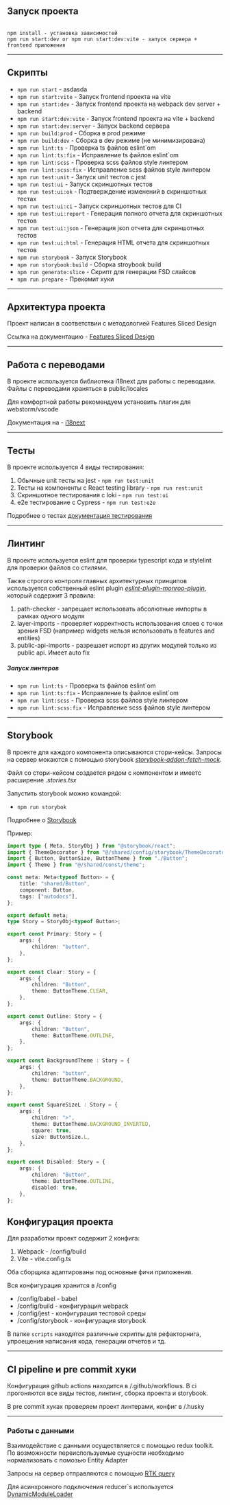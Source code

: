 ## Запуск проекта

```

npm install - установка зависимостей
npm run start:dev or npm run start:dev:vite - запуск сервера + frontend приложения
```

---

## Скрипты

-    `npm run start` - asdasda
-    `npm run start:vite` - Запуск frontend проекта на vite
-    `npm run start:dev` - Запуск frontend проекта на webpack dev server +  backend
-    `npm run start:dev:vite` - Запуск frontend проекта на vite + backend
-    `npm run start:dev:server` - Запуск backend сервера
-    `npm run build:prod` - Сборка в prod режиме
-    `npm run build:dev` - Сборка в dev режиме (не минимизирована)
-    `npm run lint:ts` - Проверка ts файлов eslint`om
-    `npm run lint:ts:fix` - Исправление ts файлов eslint`om
-    `npm run lint:scss` - Проверка scss файлов style линтером
-    `npm run lint:scss:fix` - Исправление scss файлов style линтером
-    `npm run test:unit` - Запуск unit тестов с jest
-    `npm run test:ui` - Запуск скриншотных тестов
-    `npm run test:ui:ok` - Подтверждение изменений в скриншотных тестах
-    `npm run test:ui:ci` - Запуск скриншотных тестов для CI
-    `npm run test:ui:report` - Генерация полного отчета для скриншотных тестов
-    `npm run test:ui:json` - Генерация json отчета для скриншотных тестов
-    `npm run test:ui:html` - Генерация HTML отчета для скриншотных тестов
-    `npm run storybook` - Запуск Storybook
-    `npm run storybook:build` - Сборка stroybook build
-    `npm run generate:slice` - Скрипт для генерации FSD слайсов
-    `npm run prepare` - Прекомит хуки

---

## Архитектура проекта

Проект написан в соответствии с методологией Features Sliced Design

Ссылка на документацию - [Features Sliced Design](https://feature-sliced.design/docs)

---

## Работа с переводами

В проекте используется библиотека i18next для работы с переводами.
Файлы с переводами храняться в public/locales

Для комфортной работы рекомендуем установить плагин для webstorm/vscode

Документация на - [i18next](https://www.i18next.com/)

---

## Тесты

В проекте используется 4 виды тестирования:
1) Обычные unit тесты на jest - `npm run test:unit`
2) Тесты на компоненты с React testing library - `npm run rest:unit`
3) Скриншотное тестирования с loki - `npm run test:ui`
4) e2e тестирование с Cypress - `npm run test:e2e`

Подробнее о тестах [документация тестирования](/docs/test.md)

---

## Линтинг

В проекте используется eslint для проверки typescript кода и stylelint для проверки файлов со стилями.

Также строгого контроля главных  архитектурных принципов используется собственный eslint plugin [*eslint-plugin-monroo-plugin*](https://www.npmjs.com/package/eslint-plugin-monroo-plugin), который содержит 3 правила:
1) path-checker - запрещает использовать абсолютные импорты в рамках одного модуля
2) layer-imports - проверяет корректность использования слоев с точки зрения FSD (например widgets нельзя использовать в features and entities)
3) public-api-imports - разрешает испорт из других модулей только из public api. Имеет auto fix

##### Запуск линтеров
- `npm run lint:ts` - Проверка ts файлов eslint`om
- `npm run lint:ts:fix` - Исправление ts файлов eslint`om
- `npm run lint:scss` - Проверка scss файлов style линтером
- `npm run lint:scss:fix` - Исправление scss файлов style линтером

---

## Storybook

В проекте для каждого компонента описываются стори-кейсы.
Запросы на сервер мокаются с помощью storybook [*storybook-addon-fetch-mock*](https://storybook.js.org/addons/storybook-addon-fetch-mock).

Файл со стори-кейсом создается рядом с компонентом и имеетс расширение *.stories.tsx*

Запустить storybook можно командой:
- `npm run storybok`

Подробнее о [Storybook](https://storybook.js.org/)

Пример:

```typescript jsx
import type { Meta, StoryObj } from "@storybook/react";
import { ThemeDecorator } from "@/shared/config/storybook/ThemeDecorator/ThemeDecorator";
import { Button, ButtonSize, ButtonTheme } from "./Button";
import { Theme } from "@/shared/const/theme";

const meta: Meta<typeof Button> = {
	title: "shared/Button",
	component: Button,
	tags: ["autodocs"],
};

export default meta;
type Story = StoryObj<typeof Button>;

export const Primary: Story = {
	args: {
		children: "button",
	},
};

export const Clear: Story = {
	args: {
		children: "Button",
		theme: ButtonTheme.CLEAR,
	},
};

export const Outline: Story = {
	args: {
		children: "Button",
		theme: ButtonTheme.OUTLINE,
	},
};

export const BackgroundTheme : Story = {
	args: {
		children: "button",
		theme: ButtonTheme.BACKGROUND,
	},
};

export const SquareSizeL : Story = {
	args: {
		children: ">",
		theme: ButtonTheme.BACKGROUND_INVERTED,
		square: true,
		size: ButtonSize.L,
	},
};

export const Disabled: Story = {
	args: {
		children: "Button",
		theme: ButtonTheme.OUTLINE,
		disabled: true,
	},
};


```

## Конфигурация проекта

Для разработки проект содержит 2 конфига:
1. Webpack - /config/build
2. Vite - vite.config.ts

Оба сборщика адаптированы под основные фичи приложения.

Вся конфигурация хранится в /config
- /config/babel - babel
- /config/build - конфигурация webpack
- /config/jest - конфигурация тестовой среды
- /config/storybook - конфигурация storybook

В папке `scripts` находятся различные скрипты для рефакторнига, упроещения написания кода, генерации отчетов и тд.

---

## CI pipeline и pre commit хуки

Конфигурация github actions находится в /.github/workflows. В ci прогоняются все виды тестов, линтинг, сборка проекта и storybook.

В pre commit хуках проверяем проект линтерами, конфиг в /.husky

---

### Работы с данными 

Взаимодействие с данными осуществляется с помощью redux toolkit. По возможности переиспользуемые сущности необходимо нормализовать с помозью Entity Adapter

Запросы на сервер отправляются с помощью [RTK query](/src/shared/api/rtkApi.ts)

Для асинхронного подключения reducer`s используется [DynamicModuleLoader](/src/shared/lib/components/DynamicModuleLoader/DynamicModuleLoader.tsx)

